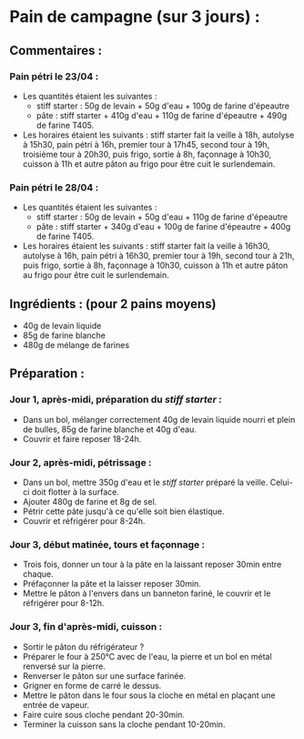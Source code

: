 # Pain de campagne (sur 3 jours) :

## Commentaires :
### Pain pétri le 23/04 :
* Les quantités étaient les suivantes :
  * stiff starter : 50g de levain + 50g d'eau + 100g de farine d'épeautre
  * pâte : stiff starter + 410g d'eau + 110g de farine d'épeautre + 490g de farine T405.
* Les horaires étaient les suivants : stiff starter fait la veille à 18h, autolyse à 15h30, pain pétri à 16h, premier tour à 17h45, second tour à 19h, troisième tour à 20h30, puis frigo, sortie à 8h, façonnage à 10h30, cuisson à 11h et autre pâton au frigo pour être cuit le surlendemain. 

### Pain pétri le 28/04 :
* Les quantités étaient les suivantes :
  * stiff starter : 50g de levain + 50g d'eau + 110g de farine d'épeautre
  * pâte : stiff starter + 340g d'eau + 100g de farine d'épeautre + 400g de farine T405.
* Les horaires étaient les suivants : stiff starter fait la veille à 16h30, autolyse à 16h, pain pétri à 16h30, premier tour à 19h, second tour à 21h, puis frigo, sortie à 8h, façonnage à 10h30, cuisson à 11h et autre pâton au frigo pour être cuit le surlendemain. 

## Ingrédients : (pour 2 pains moyens)
* 40g de levain liquide
* 85g de farine blanche
* 480g de mélange de farines

## Préparation :

### Jour 1, après-midi, préparation du *stiff starter* :
* Dans un bol, mélanger correctement 40g de levain liquide nourri et plein de bulles, 85g de farine blanche et 40g d'eau.
* Couvrir et faire reposer 18-24h.

### Jour 2, après-midi, pétrissage :
* Dans un bol, mettre 350g d'eau et le *stiff starter* préparé la veille. Celui-ci doit flotter à la surface.
* Ajouter 480g de farine et 8g de sel.
* Pétrir cette pâte jusqu'à ce qu'elle soit bien élastique.
* Couvrir et réfrigérer pour 8-24h.

### Jour 3, début matinée, tours et façonnage :
* Trois fois, donner un tour à la pâte en la laissant reposer 30min entre chaque.
* Préfaçonner la pâte et la laisser reposer 30min.
* Mettre le pâton à l'envers dans un banneton fariné, le couvrir et le réfrigérer pour 8-12h.

### Jour 3, fin d'après-midi, cuisson :
* Sortir le pâton du réfrigérateur ?
* Préparer le four à 250°C avec de l'eau, la pierre et un bol en métal renversé sur la pierre.
* Renverser le pâton sur une surface farinée.
* Grigner en forme de carré le dessus.
* Mettre le pâton dans le four sous la cloche en métal en plaçant une entrée de vapeur.
* Faire cuire sous cloche pendant 20-30min.
* Terminer la cuisson sans la cloche pendant 10-20min.

